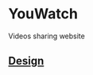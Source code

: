 # YouWatch
Videos sharing website
## [Design](https://www.figma.com/file/2gC8i7vYrC3scaGRWFLtFZ/YouWatch?node-id=0%3A1&t=NyAdWypj7vulgmlX-1)
